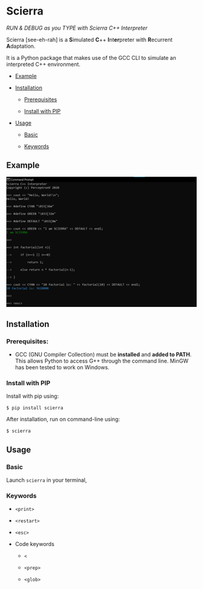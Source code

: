 # Scierra

_RUN & DEBUG as you TYPE with Scierra C++ Interpreter_

Scierra [see-eh-rah] is a **S**imulated **C**++ **I**nt**er**preter with **R**ecurrent **A**daptation.

It is a Python package that makes use of the GCC CLI to simulate an interpreted C++ environment.

* [Example](#Example)

* [Installation](#Installation)

    * [Prerequisites](#Prerequisites)

    * [Install with PIP](#Install-with-PIP)

* [Usage](#Usage)

   * [Basic](#Basic)
   
   * [Keywords](#Keywords)

## Example

![Basic Scierra Demo](static/basic_demo.png "Scierra Basic Demo")

## Installation

### Prerequisites:

* GCC (GNU Compiler Collection) must be **installed** and **added to PATH**.
    This allows Python to access G++ through the command line. MinGW has been tested to work on Windows.

### Install with PIP

Install with pip using:

    $ pip install scierra
  
After installation, run on command-line using:

    $ scierra

## Usage

### Basic

Launch `scierra` in your terminal, 

### Keywords

* `<print>`

* `<restart>`

* `<esc>`

* Code keywords

   * `<`
   
   * `<prep>`
   
   * `<glob>`
